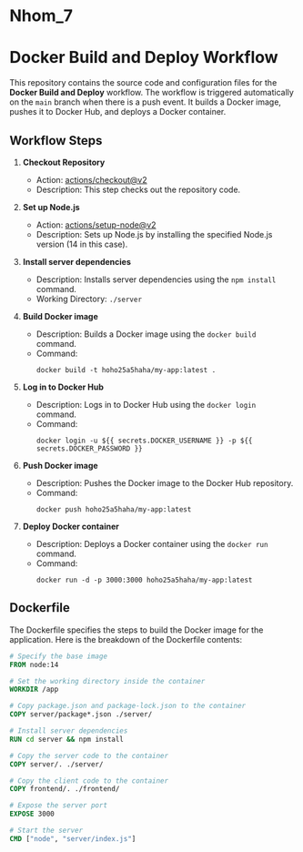 # Nhom_7

# Docker Build and Deploy Workflow

This repository contains the source code and configuration files for the **Docker Build and Deploy** workflow. The workflow is triggered automatically on the `main` branch when there is a push event. It builds a Docker image, pushes it to Docker Hub, and deploys a Docker container.

## Workflow Steps

1. **Checkout Repository**
   - Action: [actions/checkout@v2](https://github.com/actions/checkout)
   - Description: This step checks out the repository code.

2. **Set up Node.js**
   - Action: [actions/setup-node@v2](https://github.com/actions/setup-node)
   - Description: Sets up Node.js by installing the specified Node.js version (14 in this case).

3. **Install server dependencies**
   - Description: Installs server dependencies using the `npm install` command.
   - Working Directory: `./server`

4. **Build Docker image**
   - Description: Builds a Docker image using the `docker build` command.
   - Command:
     ```shell
     docker build -t hoho25a5haha/my-app:latest .
     ```

5. **Log in to Docker Hub**
   - Description: Logs in to Docker Hub using the `docker login` command.
   - Command:
     ```shell
     docker login -u ${{ secrets.DOCKER_USERNAME }} -p ${{ secrets.DOCKER_PASSWORD }}
     ```

6. **Push Docker image**
   - Description: Pushes the Docker image to the Docker Hub repository.
   - Command:
     ```shell
     docker push hoho25a5haha/my-app:latest
     ```

7. **Deploy Docker container**
   - Description: Deploys a Docker container using the `docker run` command.
   - Command:
     ```shell
     docker run -d -p 3000:3000 hoho25a5haha/my-app:latest
     ```

## Dockerfile

The Dockerfile specifies the steps to build the Docker image for the application. Here is the breakdown of the Dockerfile contents:

```Dockerfile
# Specify the base image
FROM node:14

# Set the working directory inside the container
WORKDIR /app

# Copy package.json and package-lock.json to the container
COPY server/package*.json ./server/

# Install server dependencies
RUN cd server && npm install

# Copy the server code to the container
COPY server/. ./server/

# Copy the client code to the container
COPY frontend/. ./frontend/

# Expose the server port
EXPOSE 3000

# Start the server
CMD ["node", "server/index.js"]
